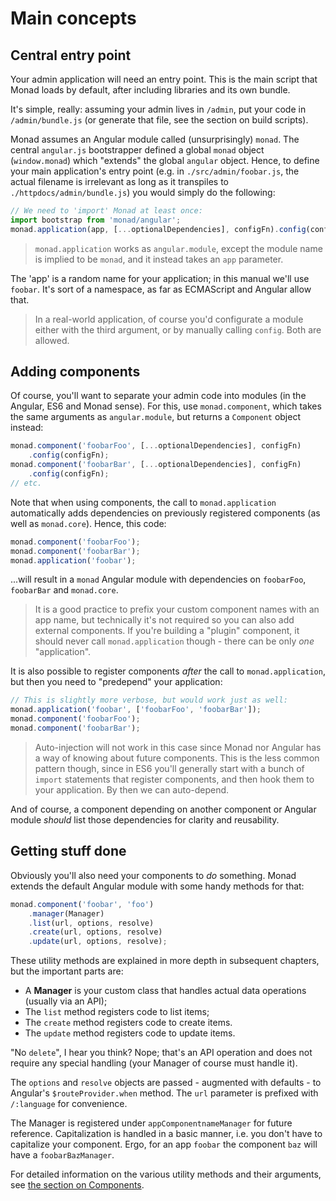# Main concepts

## Central entry point
Your admin application will need an entry point. This is the main script that
Monad loads by default, after including libraries and its own bundle.

It's simple, really: assuming your admin lives in `/admin`, put your code in
`/admin/bundle.js` (or generate that file, see the section on build scripts).

Monad assumes an Angular module called (unsurprisingly) `monad`. The central
`angular.js` bootstrapper defined a global `monad` object (`window.monad`)
which "extends" the global `angular` object. Hence, to define your main
application's entry point (e.g. in `./src/admin/foobar.js`, the actual filename
is irrelevant as long as it transpiles to `./httpdocs/admin/bundle.js`) you
would simply do the following:

```javascript
// We need to 'import' Monad at least once:
import bootstrap from 'monad/angular';
monad.application(app, [...optionalDependencies], configFn).config(configFn);
```

> `monad.application` works as `angular.module`, except the module name is
> implied to be `monad`, and it instead takes an `app` parameter.

The 'app' is a random name for your application; in this manual we'll use
`foobar`. It's sort of a namespace, as far as ECMAScript and Angular allow that.

> In a real-world application, of course you'd configurate a module either with
> the third argument, or by manually calling `config`. Both are allowed.

## Adding components
Of course, you'll want to separate your admin code into modules (in the Angular,
ES6 and Monad sense). For this, use `monad.component`, which takes the same
arguments as `angular.module`, but returns a `Component` object instead:

```javascript
monad.component('foobarFoo', [...optionalDependencies], configFn)
    .config(configFn);
monad.component('foobarBar', [...optionalDependencies], configFn)
    .config(configFn);
// etc.
```

Note that when using components, the call to `monad.application` automatically
adds dependencies on previously registered components (as well as `monad.core`).
Hence, this code:

```javascript
monad.component('foobarFoo');
monad.component('foobarBar');
monad.application('foobar');
```

...will result in a `monad` Angular module with dependencies on `foobarFoo`,
`foobarBar` and `monad.core`.

> It is a good practice to prefix your custom component names with an app name,
> but technically it's not required so you can also add external components.
> If you're building a "plugin" component, it should never call
> `monad.application` though - there can be only _one_ "application".

It is also possible to register components _after_
the call to `monad.application`, but then you need to "predepend" your
application:

```javascript
// This is slightly more verbose, but would work just as well:
monad.application('foobar', ['foobarFoo', 'foobarBar']);
monad.component('foobarFoo');
monad.component('foobarBar');
```

> Auto-injection will not work in this case since Monad nor Angular has a way
> of knowing about future components. This is the less common pattern though,
> since in ES6 you'll generally start with a bunch of `import` statements that
> register components, and then hook them to your application. By then we can
> auto-depend.

And of course, a component depending on another component or Angular module
_should_ list those dependencies for clarity and reusability.

## Getting stuff done
Obviously you'll also need your components to _do_ something. Monad extends the
default Angular module with some handy methods for that:

```javascript
monad.component('foobar', 'foo')
    .manager(Manager)
    .list(url, options, resolve)
    .create(url, options, resolve)
    .update(url, options, resolve);
```

These utility methods are explained in more depth in subsequent chapters, but
the important parts are:

- A **Manager** is your custom class that handles actual data operations
  (usually via an API);
- The `list` method registers code to list items;
- The `create` method registers code to create items.
- The `update` method registers code to update items.

"No `delete`", I hear you think? Nope; that's an API operation and does not
require any special handling (your Manager of course must handle it).

The `options` and `resolve` objects are passed - augmented with defaults - to
Angular's `$routeProvider.when` method. The `url` parameter is prefixed with
`/:language` for convenience.

The Manager is registered under `appComponentnameManager` for future reference.
Capitalization is handled in a basic manner, i.e. you don't have to capitalize
your component. Ergo, for an app `foobar` the component `baz` will have a
`foobarBazManager`.

For detailed information on the various utility methods and their arguments,
see [the section on Components](../classes/component.md).

